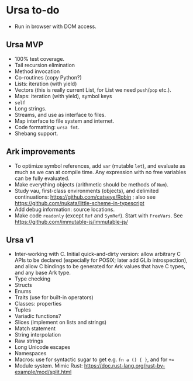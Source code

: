 # Ursa to-do

* Run in browser with DOM access.

## Ursa MVP

* 100% test coverage.
* Tail recursion elimination
* Method invocation
* Co-routines (copy Python?)
* Lists: iteration (with yield)
* Vectors (this is really current List, for List we need `push`/`pop` etc.).
* Maps: iteration (with yield), symbol keys
* `self`
* Long strings.
* Streams, and use as interface to files.
* Map interface to file system and internet.
* Code formatting: `ursa fmt`.
* Shebang support.

## Ark improvements

* To optimize symbol references, add `var` (mutable `let`), and
  evaluate as much as we can at compile time. Any expression with no free
  variables can be fully evaluated.
* Make everything objects (arithmetic should be methods of `Num`).
* Study vau, first-class environments (objects), and delimited
  continuations: https://github.com/catseye/Robin ; also see
  https://github.com/nukata/little-scheme-in-typescript
* Add debug information: source locations.
* Make code `readonly` (except `Ref` and `SymRef`). Start with `FreeVars`.
  See https://github.com/immutable-js/immutable-js/

## Ursa v1

* Inter-working with C. Initial quick-and-dirty version: allow arbitrary C
  APIs to be declared (especially for POSIX; later add GLib introspection),
  and allow C bindings to be generated for Ark values that have C types, and
  any base Ark type.
* Type checking
* Structs
* Enums
* Traits (use for built-in operators)
* Classes: properties
* Tuples
* Variadic functions?
* Slices (implement on lists and strings)
* Match statement
* String interpolation
* Raw strings
* Long Unicode escapes
* Namespaces
* Macros: use for syntactic sugar to get e.g. `fn a () { }`, and for `+=`
* Module system. Mimic Rust: https://doc.rust-lang.org/rust-by-example/mod/split.html
